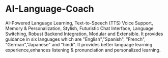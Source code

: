 # AI-Language-Coach
AI-Powered Language Learning, Text-to-Speech (TTS) Voice Support, Memory & Personalization, Stylish, Futuristic Chat Interface, Language Switching, Robust Backend Integration, Modular and Extensible. It provides guidance in six languages which are "English","Spanish", "French", "German","Japanese" and "hindi". It provides  better language learning experience,enhances listening & pronunciation and personalized learning.

